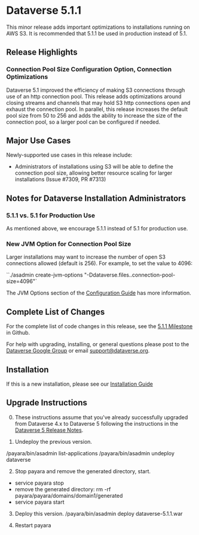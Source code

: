 # Dataverse 5.1.1

This minor release adds important optimizations to installations running on AWS S3. It is recommended that 5.1.1 be used in production instead of 5.1.

## Release Highlights

### Connection Pool Size Configuration Option, Connection Optimizations

Dataverse 5.1 improved the efficiency of making S3 connections through use of an http connection pool. This release adds optimizations around closing streams and channels that may hold S3 http connections open and exhaust the connection pool. In parallel, this release increases the default pool size from 50 to 256 and adds the ability to increase the size of the connection pool, so a larger pool can be configured if needed.

## Major Use Cases

Newly-supported use cases in this release include:

- Administrators of installations using S3 will be able to define the connection pool size, allowing better resource scaling for larger installations (Issue #7309, PR #7313)

## Notes for Dataverse Installation Administrators

### 5.1.1 vs. 5.1 for Production Use

As mentioned above, we encourage 5.1.1 instead of 5.1 for production use.

### New JVM Option for Connection Pool Size

Larger installations may want to increase the number of open S3 connections allowed (default is 256). For example, to set the value to 4096:

``./asadmin create-jvm-options "-Ddataverse.files.<id>.connection-pool-size=4096"`

The JVM Options section of the [Configuration Guide](http://guides.dataverse.org/en/5.1.1/installation/config/) has more information.

## Complete List of Changes

For the complete list of code changes in this release, see the [5.1.1 Milestone](https://github.com/IQSS/dataverse/milestone/91?closed=1) in Github.

For help with upgrading, installing, or general questions please post to the [Dataverse Google Group](https://groups.google.com/forum/#!forum/dataverse-community) or email support@dataverse.org.

## Installation

If this is a new installation, please see our [Installation Guide](http://guides.dataverse.org/en/5.1.1/installation/)

## Upgrade Instructions

0. These instructions assume that you've already successfully upgraded from Dataverse 4.x to  Dataverse 5 following the instructions in the [Dataverse 5 Release Notes](https://github.com/IQSS/dataverse/releases/tag/v5.0).

1. Undeploy the previous version.

<payara install path>/payara/bin/asadmin list-applications
<payara install path>/payara/bin/asadmin undeploy dataverse

2. Stop payara and remove the generated directory, start.

- service payara stop
- remove the generated directory: rm -rf <payara install path>payara/payara/domains/domain1/generated
- service payara start

3. Deploy this version.
<payara install path>/payara/bin/asadmin deploy <path>dataverse-5.1.1.war

4. Restart payara
